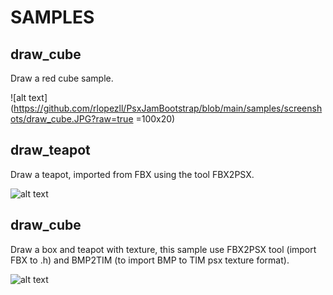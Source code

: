 # SAMPLES

## draw_cube
Draw a red cube sample.

![alt text](https://github.com/rlopezll/PsxJamBootstrap/blob/main/samples/screenshots/draw_cube.JPG?raw=true =100x20)

## draw_teapot
Draw a teapot, imported from FBX using the tool FBX2PSX.

![alt text](https://github.com/rlopezll/PsxJamBootstrap/blob/main/samples/screenshots/draw_teapot.JPG?raw=true)

## draw_cube
Draw a box and teapot with texture, this sample use FBX2PSX tool (import FBX to .h) and BMP2TIM (to import BMP to TIM psx texture format).

![alt text](https://github.com/rlopezll/PsxJamBootstrap/blob/main/samples/screenshots/draw_mesh_textured.JPG?raw=true)

